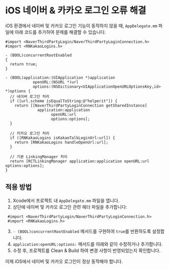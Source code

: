 # iOS 네이버 & 카카오 로그인 오류 해결

iOS 환경에서 네이버 및 카카오 로그인 기능이 동작하지 않을 때, `AppDelegate.mm` 파일에 아래 코드를 추가하여 문제를 해결할 수 있습니다.

```objc
#import <NaverThirdPartyLogin/NaverThirdPartyLoginConnection.h>
#import <RNKakaoLogins.h>

- (BOOL)concurrentRootEnabled
{
  return true;
}

- (BOOL)application:(UIApplication *)application
            openURL:(NSURL *)url
            options:(NSDictionary<UIApplicationOpenURLOptionsKey,id> *)options {
  // 네이버 로그인 처리
  if ([url.scheme isEqualToString:@"helperit"]) {
    return [[NaverThirdPartyLoginConnection getSharedInstance]
              application:application
                    openURL:url
                    options:options];
  }

  // 카카오 로그인 처리
  if ([RNKakaoLogins isKakaoTalkLoginUrl:url]) {
    return [RNKakaoLogins handleOpenUrl:url];
  }

  // 기본 LinkingManager 처리
  return [RCTLinkingManager application:application openURL:url options:options];
}
```

## 적용 방법

1. Xcode에서 프로젝트 내 `AppDelegate.mm` 파일을 엽니다.
2. 상단에 네이버 및 카카오 로그인 관련 헤더 파일을 추가합니다:

```objc
 #import <NaverThirdPartyLogin/NaverThirdPartyLoginConnection.h>
 #import <RNKakaoLogins.h>
```

3. `- (BOOL)concurrentRootEnabled` 메서드를 구현하여 `true`를 반환하도록 설정합니다.
4. `application:openURL:options:` 메서드를 아래와 같이 수정하거나 추가합니다.
5. 수정 후, 프로젝트를 Clean & Build 하여 변경 사항이 반영되었는지 확인합니다.

이제 iOS에서 네이버 및 카카오 로그인이 정상 동작해야 합니다.
